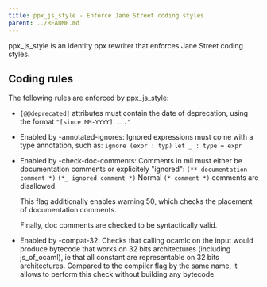 ```yaml
---
title: ppx_js_style - Enforce Jane Street coding styles
parent: ../README.md
---
```


ppx\_js\_style is an identity ppx rewriter that enforces Jane Street
coding styles.

Coding rules
------------

The following rules are enforced by ppx\_js\_style:

- `[@@deprecated]` attributes must contain the date of deprecation,
  using the format `"[since MM-YYYY] ..."`

- Enabled by -annotated-ignores:
  Ignored expressions must come with a type annotation, such as:
    `ignore (expr : typ)`
    `let _ : type = expr`

- Enabled by -check-doc-comments:
  Comments in mli must either be documentation comments or explicitely
  "ignored":
    `(** documentation comment *)`
    `(*_ ignored comment *)`
  Normal `(* comment *)` comments are disallowed.

  This flag additionally enables warning 50, which checks the placement
  of documentation comments.

  Finally, doc comments are checked to be syntactically valid.

- Enabled by -compat-32:
  Checks that calling ocamlc on the input would produce bytecode that
  works on 32 bits architectures (including js\_of\_ocaml), ie that
  all constant are representable on 32 bits architectures. Compared to
  the compiler flag by the same name, it allows to perform this check
  without building any bytecode.
